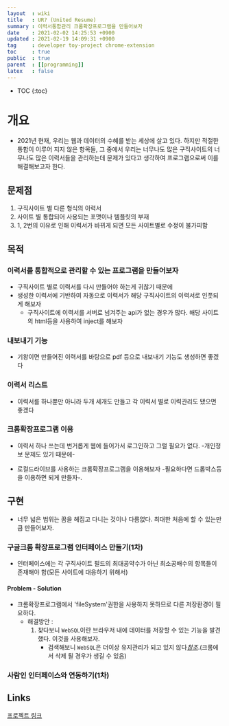```yaml
---
layout  : wiki
title   : UR? (United Resume)
summary : 이력서통합관리 크롬확장프로그램을 만들어보자 
date    : 2021-02-02 14:25:53 +0900
updated : 2021-02-19 14:09:31 +0900
tag     : developer toy-project chrome-extension
toc     : true
public  : true
parent  : [[programming]]
latex   : false
---
```

* TOC
{:toc}

# 개요
* 2021년 현재, 우리는 웹과 데이터의 수혜를 받는 세상에 살고 있다. 하지만 적절한 통합이 이루어 지지 않은 항목들, 그 중에서 우리는 너무나도 많은 구직사이트의 너무나도 많은 이력서들을 관리하는데 문제가 있다고 생각하여 프로그램으로써 이를 해결해보고자 한다.

## 문제점
1. 구직사이트 별 다른 형식의 이력서
2. 사이트 별 통합되어 사용되는 포맷이나 템플릿의 부재
3. 1, 2번의 이유로 인해 이력서가 바뀌게 되면 모든 사이트별로 수정이 불가피함

## 목적
### 이력서를 통합적으로 관리할 수 있는 프로그램을 만들어보자
* 구직사이트 별로 이력서를 다시 만들어야 하는게 귀찮기 때문에
* 생성한 이력서에 기반하여 자동으로 이력서가 해당 구직사이트의 이력서로 인풋되게 해보자
    * 구직사이트에 이력서를 서버로 넘겨주는 api가 없는 경우가 많다. 해당 사이트의 html등을 사용하여 inject를 해보자

### 내보내기 기능
* 기왕이면 만들어진 이력서를 바탕으로 pdf 등으로 내보내기 기능도 생성하면 좋겠다

### 이력서 리스트
* 이력서를 하나뿐만 아니라 두개 세개도 만들고 각 이력서 별로 이력관리도 됐으면 좋겠다

### 크롬확장프로그램 이용
* 이력서 하나 쓰는데 번거롭게 웹에 들어가서 로그인하고 그럴 필요가 없다. -개인정보 문제도 있기 때문에- 

* 로컬드라이브를 사용하는 크롬확장프로그램을 이용해보자 -필요하다면 드롭박스등을 이용하면 되게 만들자-.

## 구현
* 너무 넓은 범위는 꿈을 헤집고 다니는 것이나 다름없다. 최대한 처음에 할 수 있는만큼 만들어보자.

### 구글크롬 확장프로그램 인터페이스 만들기(1차)
* 인터페이스에는 각 구직사이트 필드의 최대공약수가 아닌 최소공배수의 항목들이 존재해야 함(모든 사이트에 대응하기 위해서)

#### Problem - Solution
* 크롬확장프로그램에서 'fileSystem'권한을 사용하지 못하므로 다른 저장환경이 필요하다.
    * 해결방안 :
        1. 찾다보니 `WebSQL`이란 브라우저 내에 데이터를 저장할 수 있는 기능을 발견했다. 이것을 사용해보자.
            * 검색해보니 `WebSQL`은 더이상 유지관리가 되고 있지 않다[*참조*](https://www.w3.org/TR/webdatabase/).(크롬에서 삭제 될 경우가 생길 수 있음)

### 사람인 인터페이스와 연동하기(1차)















## Links
[프로젝트 링크](https://www.github.com/Achelous1/united-resume)
